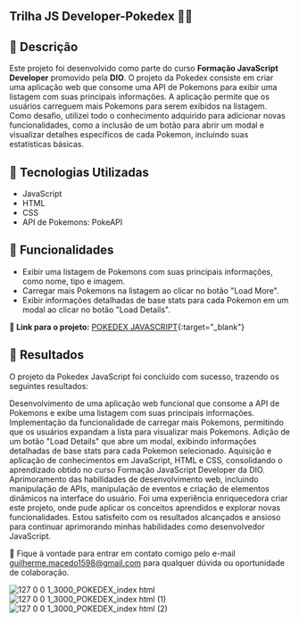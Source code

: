 ## Trilha JS Developer-Pokedex 🐉🐉

## 📜 Descrição

Este projeto foi desenvolvido como parte do curso **Formação JavaScript Developer** promovido pela **DIO**.
O projeto da Pokedex consiste em criar uma aplicação web que consome uma API de Pokemons para exibir uma listagem com suas principais informações. A aplicação permite que os usuários carreguem mais Pokemons para serem exibidos na listagem. Como desafio, utilizei todo o conhecimento adquirido para adicionar novas funcionalidades, como a inclusão de um botão para abrir um modal e visualizar detalhes específicos de cada Pokemon, incluindo suas estatísticas básicas.

## 🚀 Tecnologias Utilizadas

- JavaScript
- HTML
- CSS
- API de Pokemons: PokeAPI

## 🎯 Funcionalidades

- Exibir uma listagem de Pokemons com suas principais informações, como nome, tipo e imagem.
- Carregar mais Pokemons na listagem ao clicar no botão "Load More".
- Exibir informações detalhadas de base stats para cada Pokemon em um modal ao clicar no botão "Load Details".

**🔗 Link para o projeto:** [POKEDEX JAVASCRIPT](https://guilherme-dev15.github.io/trilha-js-developer-pokedex){:target="_blank"}

## 🎉 Resultados

O projeto da Pokedex JavaScript foi concluído com sucesso, trazendo os seguintes resultados:

Desenvolvimento de uma aplicação web funcional que consome a API de Pokemons e exibe uma listagem com suas principais informações.
Implementação da funcionalidade de carregar mais Pokemons, permitindo que os usuários expandam a lista para visualizar mais Pokemons.
Adição de um botão "Load Details" que abre um modal, exibindo informações detalhadas de base stats para cada Pokemon selecionado.
Aquisição e aplicação de conhecimentos em JavaScript, HTML e CSS, consolidando o aprendizado obtido no curso Formação JavaScript Developer da DIO.
Aprimoramento das habilidades de desenvolvimento web, incluindo manipulação de APIs, manipulação de eventos e criação de elementos dinâmicos na interface do usuário.
Foi uma experiência enriquecedora criar este projeto, onde pude aplicar os conceitos aprendidos e explorar novas funcionalidades. Estou satisfeito com os resultados alcançados e ansioso para continuar aprimorando minhas habilidades como desenvolvedor JavaScript.

📧 Fique à vontade para entrar em contato comigo pelo e-mail <guilherme.macedo1598@gmail.com> para qualquer dúvida ou oportunidade de colaboração.

![127 0 0 1_3000_POKEDEX_index html](https://github.com/Guilherme-dev15/trilha-js-developer-pokedex/assets/49658386/2167aaa3-0167-4f8e-ba70-e2752081c60e)
![127 0 0 1_3000_POKEDEX_index html (1)](https://github.com/Guilherme-dev15/trilha-js-developer-pokedex/assets/49658386/23d07cf8-c069-4e24-b473-ab60fe239622)
![127 0 0 1_3000_POKEDEX_index html (2)](https://github.com/Guilherme-dev15/trilha-js-developer-pokedex/assets/49658386/b058ea1b-8ac9-4c81-8b45-8916d4f1c385)
